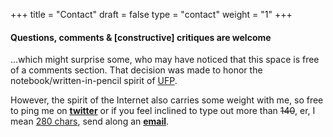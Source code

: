 +++
title = "Contact"
draft = false
type = "contact"
weight = "1"
+++

#### Questions, comments & [constructive] critiques are welcome

...which might surprise some, who may have noticed that this space is free of a comments section. That decision was made to honor the notebook/written-in-pencil spirit of <a href="http://www.unicornsfartpixels.com/about/">UFP</a>. 

However, the spirit of the Internet also carries some weight with me, so free to ping me on <a href="https://twitter.com/iamelizasj">__twitter__</a> or if you feel inclined to type out more than ~~140~~, er, I mean <a href="https://www.theguardian.com/technology/2017/sep/28/twitter-users-respond-to-280-character-limit-mostly-in-140-characters" target="_blank">280 chars</a>, send along an <a href="mailto:unicornsfartpixelsblog@gmail.com">__email__</a>. 